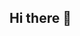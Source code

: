 ## Hi there 👋

<!--
**MacerRacer88/MacerRacer88** is a ✨ _special_ ✨ repository because its `README.md` (this file) appears on your GitHub profile.

Here are some ideas to get you started:

- 🔭 I’m currently working on how to make unblcked prxy servers for schools
- 🌱 I’m currently learning how to start coding
- 👯 I’m looking to collaborate on unblcked prxy servers for schools in need
- 🤔 I’m looking for help with how to start coding
- 💬 Ask me about collaberations
- 📫 How to reach me: mascross@tutamail.com
- 😄 Pronouns: he/him
- ⚡ Fun fact: I know how to play 16 instruments
-->
